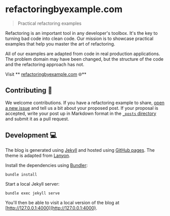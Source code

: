 # refactoringbyexample.com

> Practical refactoring examples

Refactoring is an important tool in any developer's toolbox. It's the key to turning bad code into clean code. Our mission is to showcase practical examples that help you master the art of refactoring.

All of our examples are adapted from code in real production applications. The problem domain may have been changed, but the structure of the code and the refactoring approach has not.

Visit ** [refactoringbyexample.com](http://www.refactoringbyexample.com) 🌐**

## Contributing 📝

We welcome contributions. If you have a refactoring example to share, [open a new issue](https://github.com/refactoring-by-example/refactoringbyexample.com/issues/new) and tell us a bit about your proposed post. If your proposal is accepted, write your post up in Markdown format in the [`_posts` directory](_posts) and submit it as a pull request.

## Development 💻

The blog is generated using [Jekyll](https://jekyllrb.com/) and hosted using [GitHub pages](https://pages.github.com/). The theme is adapted from [Lanyon](https://github.com/poole/lanyon).

Install the dependencies using [Bundler](http://bundler.io/):

```
bundle install
```

Start a local Jekyll server:

```
bundle exec jekyll serve
```

You'll then be able to visit a local version of the blog at [http://127.0.0.1:4000](http://127.0.0.1:4000).
